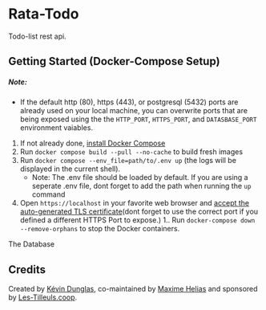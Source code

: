 # Rata-Todo

Todo-list rest api.

## Getting Started (Docker-Compose Setup)

##### Note:
 - If the default http (80), https (443), or postgresql (5432) ports are already used on your local machine, you can overwrite ports that are being exposed using the the `HTTP_PORT`, `HTTPS_PORT`, and `DATASBASE_PORT` environment vaiables.

1. If not already done, [install Docker Compose](https://docs.docker.com/compose/install/)
2. Run `docker compose build --pull --no-cache` to build fresh images
3. Run `docker compose --env_file=path/to/.env up` (the logs will be displayed in the current shell).
   - Note: The .env file should be loaded by default. If you are using a seperate .env file, dont forget to add the path when running the `up` command
4. Open `https://localhost`  in your favorite web browser and [accept the auto-generated TLS certificate](https://stackoverflow.com/a/15076602/1352334)(dont forget to use the correct port if you defined a different HTTPS Port to expose.)
1.. Run `docker-compose down --remove-orphans` to stop the Docker containers.

The Database 

## Credits

Created by [Kévin Dunglas](https://dunglas.fr), co-maintained by [Maxime Helias](https://twitter.com/maxhelias) and sponsored by [Les-Tilleuls.coop](https://les-tilleuls.coop).
